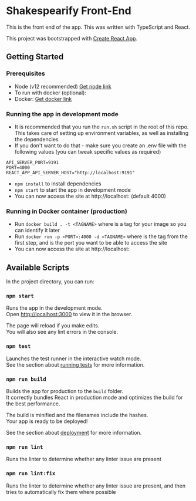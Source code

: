 # Shakespearify Front-End
This is the front end of the app. This was written with TypeScript and React.

This project was bootstrapped with [Create React App](https://github.com/facebook/create-react-app).

## Getting Started

### Prerequisites
 - Node (v12 recommended) [Get node link](https://nodejs.org/en/ "Get Node")
 - To run with docker (optional):
  - Docker:  [Get docker link](https://docs.docker.com/get-docker/ "Get Docker") 

### Running the app in development mode
 - It is recommended that you run the `run.sh` script in the root of this repo. This takes care of setting up environment variables, as well as installing the dependencies
 - If you don't want to do that - make sure you create an .env file with the following values (you can tweak specific values as required)

```
API_SERVER_PORT=9191
PORT=4000
REACT_APP_API_SERVER_HOST="http://localhost:9191"
```

 - `npm install` to install dependencies
 - `npm start` to start the app in development mode
 - You can now access the site at http://localhost:<PORT> (default 4000)

### Running in Docker container (production)
 - Run `docker build . -t <TAGNAME>` where <TAGNAME> is a tag for your image so you can identify it later
 - Run `docker run -p <PORT>:4000 -d <TAGNAME>` where <TAGNAME> is the tag from the first step, and <PORT> is the port you want to be able to access the site
 - You can now access the site at http://localhost:<PORT>

## Available Scripts

In the project directory, you can run:

### `npm start`

Runs the app in the development mode.<br />
Open [http://localhost:3000](http://localhost:3000) to view it in the browser.

The page will reload if you make edits.<br />
You will also see any lint errors in the console.

### `npm test`

Launches the test runner in the interactive watch mode.<br />
See the section about [running tests](https://facebook.github.io/create-react-app/docs/running-tests) for more information.

### `npm run build`

Builds the app for production to the `build` folder.<br />
It correctly bundles React in production mode and optimizes the build for the best performance.

The build is minified and the filenames include the hashes.<br />
Your app is ready to be deployed!

See the section about [deployment](https://facebook.github.io/create-react-app/docs/deployment) for more information.

### `npm run lint`

Runs the linter to determine whether any linter issue are present

### `npm run lint:fix`

Runs the linter to determine whether any linter issue are present, and then tries to automatically fix them where possible
